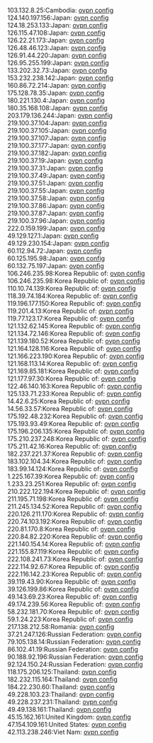 103.132.8.25:Cambodia: [ovpn config](vpn/103_132_8_25.ovpn)  
124.140.197.156:Japan: [ovpn config](vpn/124_140_197_156.ovpn)  
124.18.253.133:Japan: [ovpn config](vpn/124_18_253_133.ovpn)  
126.115.47.108:Japan: [ovpn config](vpn/126_115_47_108.ovpn)  
126.22.21.173:Japan: [ovpn config](vpn/126_22_21_173.ovpn)  
126.48.46.123:Japan: [ovpn config](vpn/126_48_46_123.ovpn)  
126.91.44.220:Japan: [ovpn config](vpn/126_91_44_220.ovpn)  
126.95.255.199:Japan: [ovpn config](vpn/126_95_255_199.ovpn)  
133.202.32.73:Japan: [ovpn config](vpn/133_202_32_73.ovpn)  
153.232.238.142:Japan: [ovpn config](vpn/153_232_238_142.ovpn)  
160.86.72.214:Japan: [ovpn config](vpn/160_86_72_214.ovpn)  
175.128.78.35:Japan: [ovpn config](vpn/175_128_78_35.ovpn)  
180.221.130.4:Japan: [ovpn config](vpn/180_221_130_4.ovpn)  
180.35.168.108:Japan: [ovpn config](vpn/180_35_168_108.ovpn)  
203.179.136.244:Japan: [ovpn config](vpn/203_179_136_244.ovpn)  
219.100.37.104:Japan: [ovpn config](vpn/219_100_37_104.ovpn)  
219.100.37.105:Japan: [ovpn config](vpn/219_100_37_105.ovpn)  
219.100.37.107:Japan: [ovpn config](vpn/219_100_37_107.ovpn)  
219.100.37.177:Japan: [ovpn config](vpn/219_100_37_177.ovpn)  
219.100.37.182:Japan: [ovpn config](vpn/219_100_37_182.ovpn)  
219.100.37.19:Japan: [ovpn config](vpn/219_100_37_19.ovpn)  
219.100.37.31:Japan: [ovpn config](vpn/219_100_37_31.ovpn)  
219.100.37.49:Japan: [ovpn config](vpn/219_100_37_49.ovpn)  
219.100.37.51:Japan: [ovpn config](vpn/219_100_37_51.ovpn)  
219.100.37.55:Japan: [ovpn config](vpn/219_100_37_55.ovpn)  
219.100.37.58:Japan: [ovpn config](vpn/219_100_37_58.ovpn)  
219.100.37.86:Japan: [ovpn config](vpn/219_100_37_86.ovpn)  
219.100.37.87:Japan: [ovpn config](vpn/219_100_37_87.ovpn)  
219.100.37.96:Japan: [ovpn config](vpn/219_100_37_96.ovpn)  
222.0.159.199:Japan: [ovpn config](vpn/222_0_159_199.ovpn)  
49.129.127.1:Japan: [ovpn config](vpn/49_129_127_1.ovpn)  
49.129.230.154:Japan: [ovpn config](vpn/49_129_230_154.ovpn)  
60.112.94.72:Japan: [ovpn config](vpn/60_112_94_72.ovpn)  
60.125.195.98:Japan: [ovpn config](vpn/60_125_195_98.ovpn)  
60.132.75.197:Japan: [ovpn config](vpn/60_132_75_197.ovpn)  
106.246.235.98:Korea Republic of: [ovpn config](vpn/106_246_235_98.ovpn)  
106.246.235.98:Korea Republic of: [ovpn config](vpn/106_246_235_98.ovpn)  
110.10.74.139:Korea Republic of: [ovpn config](vpn/110_10_74_139.ovpn)  
118.39.74.184:Korea Republic of: [ovpn config](vpn/118_39_74_184.ovpn)  
119.196.177.150:Korea Republic of: [ovpn config](vpn/119_196_177_150.ovpn)  
119.201.4.13:Korea Republic of: [ovpn config](vpn/119_201_4_13.ovpn)  
119.77.123.17:Korea Republic of: [ovpn config](vpn/119_77_123_17.ovpn)  
121.132.62.145:Korea Republic of: [ovpn config](vpn/121_132_62_145.ovpn)  
121.134.72.146:Korea Republic of: [ovpn config](vpn/121_134_72_146.ovpn)  
121.139.180.52:Korea Republic of: [ovpn config](vpn/121_139_180_52.ovpn)  
121.164.128.116:Korea Republic of: [ovpn config](vpn/121_164_128_116.ovpn)  
121.166.223.190:Korea Republic of: [ovpn config](vpn/121_166_223_190.ovpn)  
121.168.113.14:Korea Republic of: [ovpn config](vpn/121_168_113_14.ovpn)  
121.169.85.181:Korea Republic of: [ovpn config](vpn/121_169_85_181.ovpn)  
121.177.97.30:Korea Republic of: [ovpn config](vpn/121_177_97_30.ovpn)  
122.46.140.163:Korea Republic of: [ovpn config](vpn/122_46_140_163.ovpn)  
125.133.71.233:Korea Republic of: [ovpn config](vpn/125_133_71_233.ovpn)  
14.42.6.25:Korea Republic of: [ovpn config](vpn/14_42_6_25.ovpn)  
14.56.33.57:Korea Republic of: [ovpn config](vpn/14_56_33_57.ovpn)  
175.192.48.232:Korea Republic of: [ovpn config](vpn/175_192_48_232.ovpn)  
175.193.93.49:Korea Republic of: [ovpn config](vpn/175_193_93_49.ovpn)  
175.196.206.135:Korea Republic of: [ovpn config](vpn/175_196_206_135.ovpn)  
175.210.237.248:Korea Republic of: [ovpn config](vpn/175_210_237_248.ovpn)  
175.211.42.16:Korea Republic of: [ovpn config](vpn/175_211_42_16.ovpn)  
182.237.221.37:Korea Republic of: [ovpn config](vpn/182_237_221_37.ovpn)  
183.102.104.34:Korea Republic of: [ovpn config](vpn/183_102_104_34.ovpn)  
183.99.14.124:Korea Republic of: [ovpn config](vpn/183_99_14_124.ovpn)  
1.225.167.39:Korea Republic of: [ovpn config](vpn/1_225_167_39.ovpn)  
1.233.23.251:Korea Republic of: [ovpn config](vpn/1_233_23_251.ovpn)  
210.222.122.194:Korea Republic of: [ovpn config](vpn/210_222_122_194.ovpn)  
211.195.71.198:Korea Republic of: [ovpn config](vpn/211_195_71_198.ovpn)  
211.245.134.52:Korea Republic of: [ovpn config](vpn/211_245_134_52.ovpn)  
220.126.211.170:Korea Republic of: [ovpn config](vpn/220_126_211_170.ovpn)  
220.74.103.192:Korea Republic of: [ovpn config](vpn/220_74_103_192.ovpn)  
220.81.170.8:Korea Republic of: [ovpn config](vpn/220_81_170_8.ovpn)  
220.84.82.220:Korea Republic of: [ovpn config](vpn/220_84_82_220.ovpn)  
221.140.154.14:Korea Republic of: [ovpn config](vpn/221_140_154_14.ovpn)  
221.155.87.119:Korea Republic of: [ovpn config](vpn/221_155_87_119.ovpn)  
222.108.241.73:Korea Republic of: [ovpn config](vpn/222_108_241_73.ovpn)  
222.114.92.67:Korea Republic of: [ovpn config](vpn/222_114_92_67.ovpn)  
222.116.142.23:Korea Republic of: [ovpn config](vpn/222_116_142_23.ovpn)  
39.119.43.90:Korea Republic of: [ovpn config](vpn/39_119_43_90.ovpn)  
39.126.199.86:Korea Republic of: [ovpn config](vpn/39_126_199_86.ovpn)  
49.143.69.23:Korea Republic of: [ovpn config](vpn/49_143_69_23.ovpn)  
49.174.239.56:Korea Republic of: [ovpn config](vpn/49_174_239_56.ovpn)  
58.232.181.70:Korea Republic of: [ovpn config](vpn/58_232_181_70.ovpn)  
59.1.24.223:Korea Republic of: [ovpn config](vpn/59_1_24_223.ovpn)  
217.138.212.58:Romania: [ovpn config](vpn/217_138_212_58.ovpn)  
37.21.247.126:Russian Federation: [ovpn config](vpn/37_21_247_126.ovpn)  
79.105.138.14:Russian Federation: [ovpn config](vpn/79_105_138_14.ovpn)  
86.102.41.19:Russian Federation: [ovpn config](vpn/86_102_41_19.ovpn)  
90.188.92.196:Russian Federation: [ovpn config](vpn/90_188_92_196.ovpn)  
92.124.150.24:Russian Federation: [ovpn config](vpn/92_124_150_24.ovpn)  
118.175.206.125:Thailand: [ovpn config](vpn/118_175_206_125.ovpn)  
182.232.115.164:Thailand: [ovpn config](vpn/182_232_115_164.ovpn)  
184.22.230.60:Thailand: [ovpn config](vpn/184_22_230_60.ovpn)  
49.228.103.23:Thailand: [ovpn config](vpn/49_228_103_23.ovpn)  
49.228.237.231:Thailand: [ovpn config](vpn/49_228_237_231.ovpn)  
49.49.138.161:Thailand: [ovpn config](vpn/49_49_138_161.ovpn)  
45.15.162.161:United Kingdom: [ovpn config](vpn/45_15_162_161.ovpn)  
47.154.109.161:United States: [ovpn config](vpn/47_154_109_161.ovpn)  
42.113.238.246:Viet Nam: [ovpn config](vpn/42_113_238_246.ovpn)  
